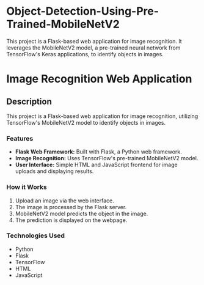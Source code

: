 # Object-Detection-Using-Pre-Trained-MobileNetV2
This project is a Flask-based web application for image recognition. It leverages the MobileNetV2 model, a pre-trained neural network from TensorFlow's Keras applications, to identify objects in images.


# Image Recognition Web Application

## Description
This project is a Flask-based web application for image recognition, utilizing TensorFlow's MobileNetV2 model to identify objects in images.

### Features
- **Flask Web Framework:** Built with Flask, a Python web framework.
- **Image Recognition:** Uses TensorFlow's pre-trained MobileNetV2 model.
- **User Interface:** Simple HTML and JavaScript frontend for image uploads and displaying results.

### How it Works
1. Upload an image via the web interface.
2. The image is processed by the Flask server.
3. MobileNetV2 model predicts the object in the image.
4. The prediction is displayed on the webpage.

### Technologies Used
- Python
- Flask
- TensorFlow
- HTML
- JavaScript
